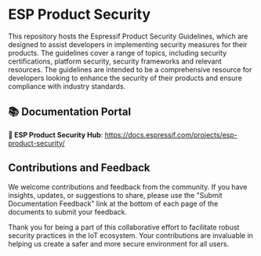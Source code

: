 # ESP Product Security

This repository hosts the Espressif Product Security Guidelines, which are designed to assist developers in implementing security measures for their products. The guidelines cover a range of topics, including security certifications, platform security, security frameworks and relevant resources. The guidelines are intended to be a comprehensive resource for developers looking to enhance the security of their products and ensure compliance with industry standards.

## 📚 Documentation Portal

**🔐 ESP Product Security Hub**: https://docs.espressif.com/projects/esp-product-security/

## Contributions and Feedback

We welcome contributions and feedback from the community. If you have insights, updates, or suggestions to share, please use the "Submit Documentation Feedback" link at the bottom of each page of the documents to submit your feedback.

Thank you for being a part of this collaborative effort to facilitate robust security practices in the IoT ecosystem. Your contributions are invaluable in helping us create a safer and more secure environment for all users.
